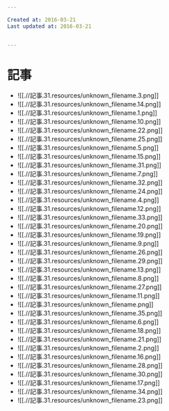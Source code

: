 ```yaml
---

Created at: 2016-03-21
Last updated at: 2016-03-21


---
```


# 記事


* ![[.//記事.31.resources/unknown_filename.3.png]]
* ![[.//記事.31.resources/unknown_filename.14.png]]
* ![[.//記事.31.resources/unknown_filename.1.png]]
* ![[.//記事.31.resources/unknown_filename.10.png]]
* ![[.//記事.31.resources/unknown_filename.22.png]]
* ![[.//記事.31.resources/unknown_filename.25.png]]
* ![[.//記事.31.resources/unknown_filename.5.png]]
* ![[.//記事.31.resources/unknown_filename.15.png]]
* ![[.//記事.31.resources/unknown_filename.31.png]]
* ![[.//記事.31.resources/unknown_filename.7.png]]
* ![[.//記事.31.resources/unknown_filename.32.png]]
* ![[.//記事.31.resources/unknown_filename.24.png]]
* ![[.//記事.31.resources/unknown_filename.4.png]]
* ![[.//記事.31.resources/unknown_filename.12.png]]
* ![[.//記事.31.resources/unknown_filename.33.png]]
* ![[.//記事.31.resources/unknown_filename.20.png]]
* ![[.//記事.31.resources/unknown_filename.19.png]]
* ![[.//記事.31.resources/unknown_filename.9.png]]
* ![[.//記事.31.resources/unknown_filename.26.png]]
* ![[.//記事.31.resources/unknown_filename.29.png]]
* ![[.//記事.31.resources/unknown_filename.13.png]]
* ![[.//記事.31.resources/unknown_filename.8.png]]
* ![[.//記事.31.resources/unknown_filename.27.png]]
* ![[.//記事.31.resources/unknown_filename.11.png]]
* ![[.//記事.31.resources/unknown_filename.png]]
* ![[.//記事.31.resources/unknown_filename.35.png]]
* ![[.//記事.31.resources/unknown_filename.6.png]]
* ![[.//記事.31.resources/unknown_filename.18.png]]
* ![[.//記事.31.resources/unknown_filename.21.png]]
* ![[.//記事.31.resources/unknown_filename.2.png]]
* ![[.//記事.31.resources/unknown_filename.16.png]]
* ![[.//記事.31.resources/unknown_filename.28.png]]
* ![[.//記事.31.resources/unknown_filename.30.png]]
* ![[.//記事.31.resources/unknown_filename.17.png]]
* ![[.//記事.31.resources/unknown_filename.34.png]]
* ![[.//記事.31.resources/unknown_filename.23.png]]


